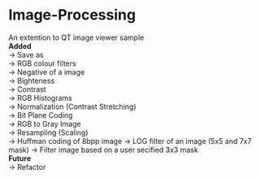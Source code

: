 # Image-Processing

An extention to QT image viewer sample<br>
<b>Added</b><br>
 -> Save as<br>
 -> RGB colour filters<br>
 -> Negative of a image<br>
 -> Bighteness<br>
 -> Contrast<br>
 -> RGB Histograms<br>
 -> Normalization (Contrast Stretching)<br>
 -> Bit Plane Coding <br>
 -> RGB to Gray Image <br>
 -> Resampling (Scaling)<br>
 -> Huffman coding of 8bpp image
 -> LOG filter of an image (5x5 and 7x7 mask)
 -> Filter image based on a user secified 3x3 mask
<br>
<b>Future </b><br>
 -> Refactor
